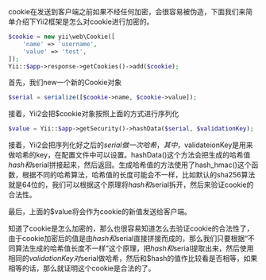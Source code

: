 cookie在发送到客户端之前如果不经任何加密，会很容易被伪造，下面我们来简单介绍下Yii2框架是怎么对cookie进行加密的。

```php
$cookie = new yii\web\Cookie([
    'name' => 'username',
    'value' => 'test',
]);
Yii::$app->response->getCookies()->add($cookie);
```

首先，我们new一个新的Cookie对象

```php
$serial = serialize([$cookie->name, $cookie->value]);
```

接着，Yii2会把$cookie对象按照上面的方式进行序列化

```php
$value = Yii::$app->getSecurity()->hashData($serial, $validationKey);
```
接着，Yii2会把序列化好之后的$serial做一次哈希，其中，$validateionKey是用来做哈希的key，在配置文件中可以设置。hashData()这个方法会把生成的哈希值$hash和$serial拼接起来，然后返回。生成哈希值的方法使用了hash_hmac()这个函数，根据不同的哈希算法，哈希值的长度可能会不一样，比如默认的sha256算法就是64位的，我们可以根据这个原理将$hash和$serial拆开，然后来验证cookie的合法性。

最后，上面的$value将会作为cookie的新值发送给客户端。

知道了cookie是怎么加密的，那么也很容易知道怎么去验证cookie的合法性了，由于cookie加密后的值是由$hash和$serial直接拼接而成的，那么我们只要根据“不同算法生成的哈希值长度不一样”这个原理，把$hash和$serial提取出来，然后使用相同的$validationKey对$serial做哈希，然后和$hash的值作比较看是否相等，如果相等的话，那么就证明这个cookie是合法的了。
